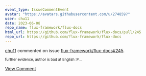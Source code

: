 ```yaml
---
event_type: IssueCommentEvent
avatar: "https://avatars.githubusercontent.com/u/274859?"
user: chu11
date: 2023-06-08
repo_name: flux-framework/flux-docs
html_url: https://github.com/flux-framework/flux-docs/pull/245
repo_url: https://github.com/flux-framework/flux-docs
---
```


<a href='https://github.com/chu11' target='_blank'>chu11</a> commented on issue <a href='https://github.com/flux-framework/flux-docs/pull/245' target='_blank'>flux-framework/flux-docs#245</a>.

<small>further evidence, author is bad at English :P...</small>

<a href='https://github.com/flux-framework/flux-docs/pull/245' target='_blank'>View Comment</a>